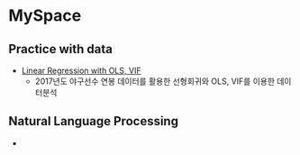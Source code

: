 # MySpace

## Practice with data
- [Linear Regression with OLS, VIF](https://github.com/nagasss/MySpace/blob/master/baseball.ipynb)
  - 2017년도 야구선수 연봉 데이터를 활용한 선형회귀와 OLS, VIF를 이용한 데이터분석

## Natural Language Processing
- 
